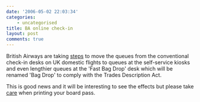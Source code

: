 ```yaml
---
date: '2006-05-02 22:03:34'
categories:
    - uncategorised
title: BA online check-in
layout: post
comments: true
---
```


British Airways are taking
[steps](http://management.silicon.com/itdirector/0,39024673,39157435,00.htm)
to move the queues from the conventional check-in desks on UK domestic
flights to queues at the self-service kiosks and even lengthier queues
at the 'Fast Bag Drop' desk which will be renamed 'Bag Drop' to comply
with the Trades Description Act.

This is good news and it will be interesting to see the effects but
please take
[care](http://www.nbrightside.com/blog/2006/01/18/caution-with-ba-online-check-in/)
when printing your board pass.
